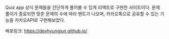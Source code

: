 Quiz app
상식 문제들을 간단하게 풀어볼 수 있게 리액트로 구현한 사이트이다.
문제 풀이가 종료되면 맞춘 문제의 수에 따라 멘트가 나오며, 카카오톡으로 공유할 수 있는 기능을 카카오API로 구현해보았다.

배포링크: https://devhyungjun.github.io/
